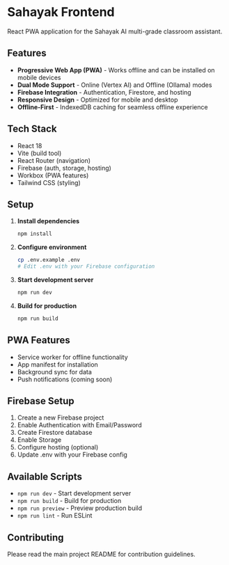 # Sahayak Frontend

React PWA application for the Sahayak AI multi-grade classroom assistant.

## Features

- **Progressive Web App (PWA)** - Works offline and can be installed on mobile devices
- **Dual Mode Support** - Online (Vertex AI) and Offline (Ollama) modes
- **Firebase Integration** - Authentication, Firestore, and hosting
- **Responsive Design** - Optimized for mobile and desktop
- **Offline-First** - IndexedDB caching for seamless offline experience

## Tech Stack

- React 18
- Vite (build tool)
- React Router (navigation)
- Firebase (auth, storage, hosting)
- Workbox (PWA features)
- Tailwind CSS (styling)

## Setup

1. **Install dependencies**
   ```bash
   npm install
   ```

2. **Configure environment**
   ```bash
   cp .env.example .env
   # Edit .env with your Firebase configuration
   ```

3. **Start development server**
   ```bash
   npm run dev
   ```

4. **Build for production**
   ```bash
   npm run build
   ```

## PWA Features

- Service worker for offline functionality
- App manifest for installation
- Background sync for data
- Push notifications (coming soon)

## Firebase Setup

1. Create a new Firebase project
2. Enable Authentication with Email/Password
3. Create Firestore database
4. Enable Storage
5. Configure hosting (optional)
6. Update .env with your Firebase config

## Available Scripts

- `npm run dev` - Start development server
- `npm run build` - Build for production
- `npm run preview` - Preview production build
- `npm run lint` - Run ESLint

## Contributing

Please read the main project README for contribution guidelines.
